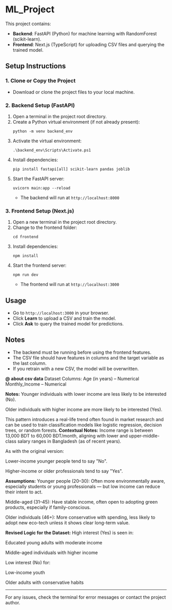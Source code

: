 # ML_Project

This project contains:

- **Backend**: FastAPI (Python) for machine learning with RandomForest (scikit-learn).
- **Frontend**: Next.js (TypeScript) for uploading CSV files and querying the trained model.

## Setup Instructions

### 1. Clone or Copy the Project
- Download or clone the project files to your local machine.

### 2. Backend Setup (FastAPI)
1. Open a terminal in the project root directory.
2. Create a Python virtual environment (if not already present):
   ```pwsh
   python -m venv backend_env
   ```
3. Activate the virtual environment:
   ```pwsh
   .\backend_env\Scripts\Activate.ps1
   ```
4. Install dependencies:
   ```pwsh
   pip install fastapi[all] scikit-learn pandas joblib
   ```
5. Start the FastAPI server:
   ```pwsh
   uvicorn main:app --reload
   ```
   - The backend will run at `http://localhost:8000`

### 3. Frontend Setup (Next.js)
1. Open a new terminal in the project root directory.
2. Change to the frontend folder:
   ```pwsh
   cd frontend
   ```
3. Install dependencies:
   ```pwsh
   npm install
   ```
4. Start the frontend server:
   ```pwsh
   npm run dev
   ```
   - The frontend will run at `http://localhost:3000`

## Usage
- Go to `http://localhost:3000` in your browser.
- Click **Learn** to upload a CSV and train the model.
- Click **Ask** to query the trained model for predictions.

## Notes
- The backend must be running before using the frontend features.
- The CSV file should have features in columns and the target variable as the last column.
- If you retrain with a new CSV, the model will be overwritten.

**@ about csv data**
Dataset Columns:
Age (in years) – Numerical
Monthly_Income – Numerical

**Notes:**
Younger individuals with lower income are less likely to be interested (No).

Older individuals with higher income are more likely to be interested (Yes).

This pattern introduces a real-life trend often found in market research and can be used to train classification models like logistic regression, decision trees, or random forests.
**Contextual Notes:**
Income range is between 13,000 BDT to 60,000 BDT/month, aligning with lower and upper-middle-class salary ranges in Bangladesh (as of recent years).

As with the original version:

Lower-income younger people tend to say "No".

Higher-income or older professionals tend to say "Yes".

**Assumptions:**
Younger people (20–30): Often more environmentally aware, especially students or young professionals — but low income can reduce their intent to act.

Middle-aged (31–45): Have stable income, often open to adopting green products, especially if family-conscious.

Older individuals (46+): More conservative with spending, less likely to adopt new eco-tech unless it shows clear long-term value.


**Revised Logic for the Dataset:**
High interest (Yes) is seen in:

Educated young adults with moderate income

Middle-aged individuals with higher income

Low interest (No) for:

Low-income youth

Older adults with conservative habits


---

For any issues, check the terminal for error messages or contact the project author.
